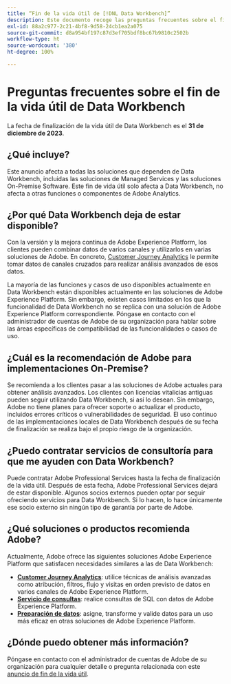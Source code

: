 ```yaml
---
title: “Fin de la vida útil de [!DNL Data Workbench]”
description: Este documento recoge las preguntas frecuentes sobre el final de la vida útil de  [!DNL Data Workbench].
exl-id: 88a2c977-2c21-4bf8-9d58-24cb1ea2a075
source-git-commit: d8a954bf197c87d3ef705bdf8bc67b9810c2502b
workflow-type: ht
source-wordcount: '380'
ht-degree: 100%

---
```


# Preguntas frecuentes sobre el fin de la vida útil de Data Workbench

La fecha de finalización de la vida útil de Data Workbench es el **31 de diciembre de 2023**.

## ¿Qué incluye?

Este anuncio afecta a todas las soluciones que dependen de Data Workbench, incluidas las soluciones de Managed Services y las soluciones On-Premise Software. Este fin de vida útil solo afecta a Data Workbench, no afecta a otras funciones o componentes de Adobe Analytics.

## ¿Por qué Data Workbench deja de estar disponible?

Con la versión y la mejora continua de Adobe Experience Platform, los clientes pueden combinar datos de varios canales y utilizarlos en varias soluciones de Adobe. En concreto, [Customer Journey Analytics](https://experienceleague.adobe.com/docs/analytics-platform/using/cja-landing.html?lang=es) le permite tomar datos de canales cruzados para realizar análisis avanzados de esos datos.

La mayoría de las funciones y casos de uso disponibles actualmente en Data Workbench están disponibles actualmente en las soluciones de Adobe Experience Platform. Sin embargo, existen casos limitados en los que la funcionalidad de Data Workbench no se replica con una solución de Adobe Experience Platform correspondiente. Póngase en contacto con el administrador de cuentas de Adobe de su organización para hablar sobre las áreas específicas de compatibilidad de las funcionalidades o casos de uso.

## ¿Cuál es la recomendación de Adobe para implementaciones On-Premise?

Se recomienda a los clientes pasar a las soluciones de Adobe actuales para obtener análisis avanzados. Los clientes con licencias vitalicias antiguas pueden seguir utilizando Data Workbench, si así lo desean. Sin embargo, Adobe no tiene planes para ofrecer soporte o actualizar el producto, incluidos errores críticos o vulnerabilidades de seguridad. El uso continuo de las implementaciones locales de Data Workbench después de su fecha de finalización se realiza bajo el propio riesgo de la organización.

## ¿Puedo contratar servicios de consultoría para que me ayuden con Data Workbench?

Puede contratar Adobe Professional Services hasta la fecha de finalización de la vida útil. Después de esta fecha, Adobe Professional Services dejará de estar disponible. Algunos socios externos pueden optar por seguir ofreciendo servicios para Data Workbench. Si lo hacen, lo hace únicamente ese socio externo sin ningún tipo de garantía por parte de Adobe.

## ¿Qué soluciones o productos recomienda Adobe?

Actualmente, Adobe ofrece las siguientes soluciones Adobe Experience Platform que satisfacen necesidades similares a las de Data Workbench:

* [**Customer Journey Analytics**](https://experienceleague.adobe.com/docs/analytics-platform/using/cja-landing.html?lang=es): utilice técnicas de análisis avanzadas como atribución, filtros, flujo y visitas en orden previsto de datos en varios canales de Adobe Experience Platform.
* [**Servicio de consultas**](https://experienceleague.adobe.com/docs/experience-platform/query/home.html?lang=es): realice consultas de SQL con datos de Adobe Experience Platform.
* [**Preparación de datos**](https://experienceleague.adobe.com/docs/experience-platform/data-prep/home.html?lang=es): asigne, transforme y valide datos para un uso más eficaz en otras soluciones de Adobe Experience Platform.

## ¿Dónde puedo obtener más información?

Póngase en contacto con el administrador de cuentas de Adobe de su organización para cualquier detalle o pregunta relacionada con este [anuncio de fin de la vida útil](https://express.adobe.com/page/GSu6oKOD88GAj/).
